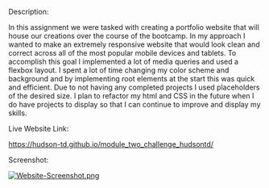 Description:

In this assignment we were tasked with creating a portfolio website that will house our creations over the course of the bootcamp. In my approach I wanted to make an extremely responsive website that would look clean and correct across all of the most popular mobile devices and tablets. To accomplish this goal I implemented a lot of media queries and used a flexbox layout. I spent a lot of time changing my color scheme and background and by implementing root elements at the start this was quick and efficient. Due to not having any completed projects I used placeholders of the desired size. I plan to refactor my html and CSS in the future when I do have projects to display so that I can continue to improve and display my skills.

Live Website Link:

https://hudson-td.github.io/module_two_challenge_hudsontd/


Screenshot:

[![Website-Screenshot.png](https://i.postimg.cc/7Lg4bRdH/Website-Screenshot.png)](https://postimg.cc/sBDqNT3q)